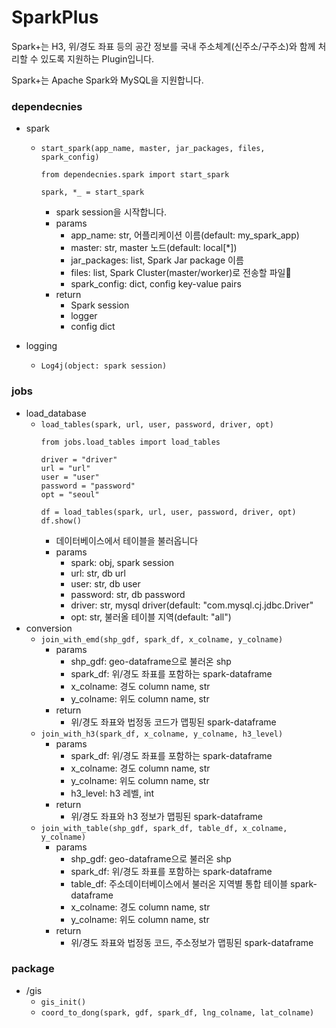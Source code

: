 # SparkPlus
Spark+는 H3, 위/경도 좌표 등의 공간 정보를 국내 주소체계(신주소/구주소)와 함께 처리할 수 있도록 지원하는 Plugin입니다.

Spark+는 Apache Spark와 MySQL을 지원합니다.

### dependecnies
- spark
   - `start_spark(app_name, master, jar_packages, files, spark_config)`
      ```
      from dependecnies.spark import start_spark 

      spark, *_ = start_spark  
      ```
      - spark session을 시작합니다.
      - params
         - app_name: str, 어플리케이션 이름(default: my_spark_app)
         - master: str, master 노드(default: local[*])
         - jar_packages: list, Spark Jar package 이름
         - files: list, Spark Cluster(master/worker)로 전송할 파일
         - spark_config: dict, config key-value pairs
      - return
         - Spark session
         - logger
         - config dict

- logging
   - `Log4j(object: spark session)`


### jobs
- load_database
   - `load_tables(spark, url, user, password, driver, opt)`
      ```
      from jobs.load_tables import load_tables

      driver = "driver"
      url = "url"
      user = "user"
      password = "password"
      opt = "seoul"

      df = load_tables(spark, url, user, password, driver, opt)
      df.show()
      ```
      - 데이터베이스에서 테이블을 불러옵니다
      - params
         - spark: obj, spark session
         - url: str, db url
         - user: str, db user
         - password: str, db password
         - driver: str, mysql driver(default: "com.mysql.cj.jdbc.Driver"
         - opt: str, 불러올 테이블 지역(default: "all")
- conversion
  - `join_with_emd(shp_gdf, spark_df, x_colname, y_colname)`
    - params
      - shp_gdf: geo-dataframe으로 불러온 shp
      - spark_df: 위/경도 좌표를 포함하는 spark-dataframe
      - x_colname: 경도 column name, str
      - y_colname: 위도 column name, str
    - return
      - 위/경도 좌표와 법정동 코드가 맵핑된 spark-dataframe
  - `join_with_h3(spark_df, x_colname, y_colname, h3_level)`
    - params
      - spark_df: 위/경도 좌표를 포함하는 spark-dataframe
      - x_colname: 경도 column name, str
      - y_colname: 위도 column name, str
      - h3_level: h3 레벨, int
    - return
      - 위/경도 좌표와 h3 정보가 맵핑된 spark-dataframe
  - `join_with_table(shp_gdf, spark_df, table_df, x_colname, y_colname)`
    - params
      - shp_gdf: geo-dataframe으로 불러온 shp
      - spark_df: 위/경도 좌표를 포함하는 spark-dataframe
      - table_df: 주소데이터베이스에서 불러온 지역별 통합 테이블 spark-dataframe
      - x_colname: 경도 column name, str
      - y_colname: 위도 column name, str
    - return
      - 위/경도 좌표와 법정동 코드, 주소정보가 맵핑된 spark-dataframe

### package 
- /gis
   - `gis_init()`
   - `coord_to_dong(spark, gdf, spark_df, lng_colname, lat_colname)`
